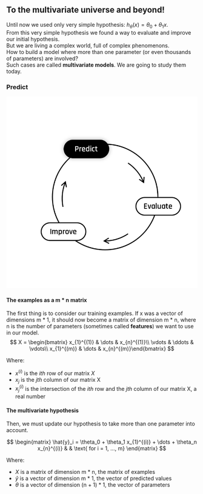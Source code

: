 ## To the multivariate universe and beyond!

Until now we used only very simple hypothesis: $h_{\theta}(x) = \theta_0 + \theta_1 x$.  
From this very simple hypothesis we found a way to evaluate and improve our initial hypothesis.   
But we are living a complex world, full of complex phenomenons.  
How to build a model where more than one parameter (or even thousands of parameters) are involved?  
Such cases are called **multivariate models**. We are going to study them today.  


### Predict 
<img src="../assets/Predict.png" />  

#### The examples as a m * n matrix
The first thing is to consider our training examples. If x was a vector of dimensions m * 1, it should now become a matrix of dimension m * n, where n is the number of parameters (sometimes called **features**) we want to use in our model.   
$$
X = \begin{bmatrix} 
x_{1}^{(1)} & \dots & x_{n}^{(1)}\\
\vdots & \ddots & \vdots\\
x_{1}^{(m)} & \dots & x_{n}^{(m)}\end{bmatrix}
$$

Where:
- $x^{(i)}$ is the *ith* row of our matrix $X$
- $x_{j}$ is the *jth* column of our matrix X
- $x_{j}^{(i)}$ is the intersection of the *ith* row and the *jth* column of our matrix X, a real number
  

#### The multivariate hypothesis
Then, we must update our hypothesis to take more than one parameter into account. 

$$
\begin{matrix}
\hat{y}_i = \theta_0 + \theta_1 x_{1}^{(i)} + \dots + \theta_n x_{n}^{(i)} & & \text{ for i = 1, ..., m}    
\end{matrix}
$$  

Where:
- $X$ is a matrix of dimension m * n, the matrix of examples
- $\hat{y}$ is a vector of dimension m * 1, the vector of predicted values
- $\theta$ is a vector of dimension (n + 1) * 1, the vector of parameters
  


